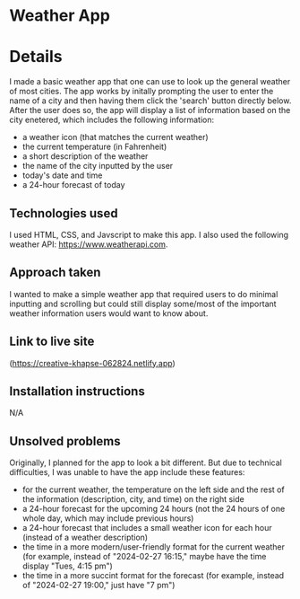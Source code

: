 # Weather App

# Details

I made a basic weather app that one can use to look up the general weather of most cities. The app works by initally prompting the user to enter the name of a city and then having them click the 'search' button directly below. After the user does so, the app will display a list of information based on the city enetered, which includes the following information:

- a weather icon (that matches the current weather)
- the current temperature (in Fahrenheit)
- a short description of the weather
- the name of the city inputted by the user
- today's date and time
- a 24-hour forecast of today

## Technologies used

I used HTML, CSS, and Javscript to make this app. I also used the following weather API: https://www.weatherapi.com. 

## Approach taken

I wanted to make a simple weather app that required users to do minimal inputting and scrolling but could still display some/most of the important weather information users would want to know about. 

## Link to live site 

(https://creative-khapse-062824.netlify.app)

## Installation instructions

N/A

## Unsolved problems

Originally, I planned for the app to look a bit different. But due to technical difficulties, I was unable to have the app include these features:

- for the current weather, the temperature on the left side and the rest of the information (description, city, and time) on the right side
- a 24-hour forecast for the upcoming 24 hours (not the 24 hours of one whole day, which may include previous hours)
- a 24-hour forecast that includes a small weather icon for each hour (instead of a weather description)
- the time in a more modern/user-friendly format for the current weather (for example, instead of "2024-02-27 16:15," maybe have the time display "Tues, 4:15 pm")
- the time in a more succint format for the forecast (for example, instead of "2024-02-27 19:00," just have "7 pm")
 

